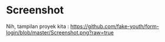 # Screenshot
Nih, tampilan proyek kita :
[https://github.com/fake-youth/form-login/blob/master/Screenshot.png?raw=true
](https://github.com/fake-youth/form-login/blob/master/Screenshot.png)
